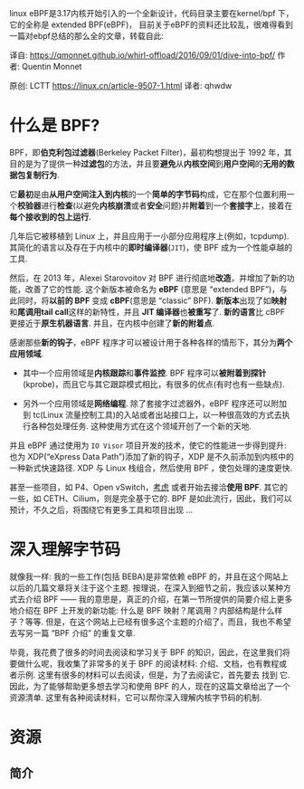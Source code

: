 linux eBPF是3.17内核开始引入的一个全新设计，代码目录主要在kernel/bpf 下，它的全称是 extended BPF(eBPF)， 目前关于eBPF的资料还比较乱，很难得看到一篇对ebpf总结的那么全的文章，转载自此: 

译自: https://qmonnet.github.io/whirl-offload/2016/09/01/dive-into-bpf/ 作者:  Quentin Monnet

原创: LCTT https://linux.cn/article-9507-1.html 译者:  qhwdw

# 什么是 BPF?

BPF，即**伯克利包过滤器**(Berkeley Packet Filter)，最初构想提出于 1992 年，其目的是为了提供一种**过滤包**的方法，并且要**避免**从**内核空间**到**用户空间**的**无用的数据包复制行为**. 

它**最初**是由**从用户空间注入到内核**的一个**简单的字节码**构成，它在那个位置利用一个**校验器**进行**检查**(以避免**内核崩溃**或者**安全**问题)并**附着**到一个**套接字**上，接着在**每个接收到的包上运行**. 

几年后它被移植到 Linux 上，并且应用于一小部分应用程序上(例如，tcpdump). 其简化的语言以及存在于内核中的**即时编译器**(`JIT`)，使 BPF 成为一个性能卓越的工具. 

然后，在 2013 年，Alexei Starovoitov 对 BPF 进行彻底地**改造**，并增加了新的功能，改善了它的性能. 这个新版本被命名为 **eBPF** (意思是 “extended BPF”)，与此同时，将**以前的 BPF** 变成 **cBPF**(意思是 “classic” BPF). **新版本**出现了如**映射**和**尾调用tail call**这样的新特性，并且 **JIT 编译器**也**被重写**了. **新的语言**比 cBPF 更接近于**原生机器语言**. 并且，在内核中创建了**新的附着点**. 

感谢那些**新的钩子**，eBPF 程序才可以被设计用于各种各样的情形下，其分为**两个应用领域**. 

* 其中一个应用领域是**内核跟踪**和**事件监控**. BPF 程序可以**被附着到探针**(kprobe)，而且它与其它跟踪模式相比，有很多的优点(有时也有一些缺点). 

* 另外一个应用领域是**网络编程**. 除了套接字过滤器外，eBPF 程序还可以附加到 tc(Linux 流量控制工具)的入站或者出站接口上，以一种很高效的方式去执行各种包处理任务. 这种使用方式在这个领域开创了一个新的天地. 

并且 eBPF 通过使用为 `IO Visor` 项目开发的技术，使它的性能进一步得到提升: 也为 XDP(“eXpress Data Path”)添加了新的钩子，XDP 是不久前添加到内核中的一种新式快速路径. XDP 与 Linux 栈组合，然后使用 BPF ，使包处理的速度更快. 

甚至一些项目，如 P4、Open vSwitch，[考虑](http://openvswitch.org/pipermail/dev/2014-October/047421.html) 或者开始去接洽**使用 BPF**. 其它的一些，如 CETH、Cilium，则是完全基于它的. BPF 是如此流行，因此，我们可以预计，不久之后，将围绕它有更多工具和项目出现 …

# 深入理解字节码

就像我一样: 我的一些工作(包括 BEBA)是非常依赖 eBPF 的，并且在这个网站上以后的几篇文章将关注于这个主题. 按理说，在深入到细节之前，我应该以某种方式去介绍 BPF —— 我的意思是，真正的介绍，在第一节所提供的简要介绍上更多地介绍在 BPF 上开发的新功能: 什么是 BPF 映射？尾调用？内部结构是什么样子？等等. 但是，在这个网站上已经有很多这个主题的介绍了，而且，我也不希望去写另一篇 “BPF 介绍” 的重复文章. 

毕竟，我花费了很多的时间去阅读和学习关于 BPF 的知识，因此，在这里我们将要做什么呢，我收集了非常多的关于 BPF 的阅读材料: 介绍、文档，也有教程或者示例. 这里有很多的材料可以去阅读，但是，为了去阅读它，首先要去 找到 它. 因此，为了能够帮助更多想去学习和使用 BPF 的人，现在的这篇文章给出了一个资源清单. 这里有各种阅读材料，它可以帮你深入理解内核字节码的机制. 

# 资源

## 简介


